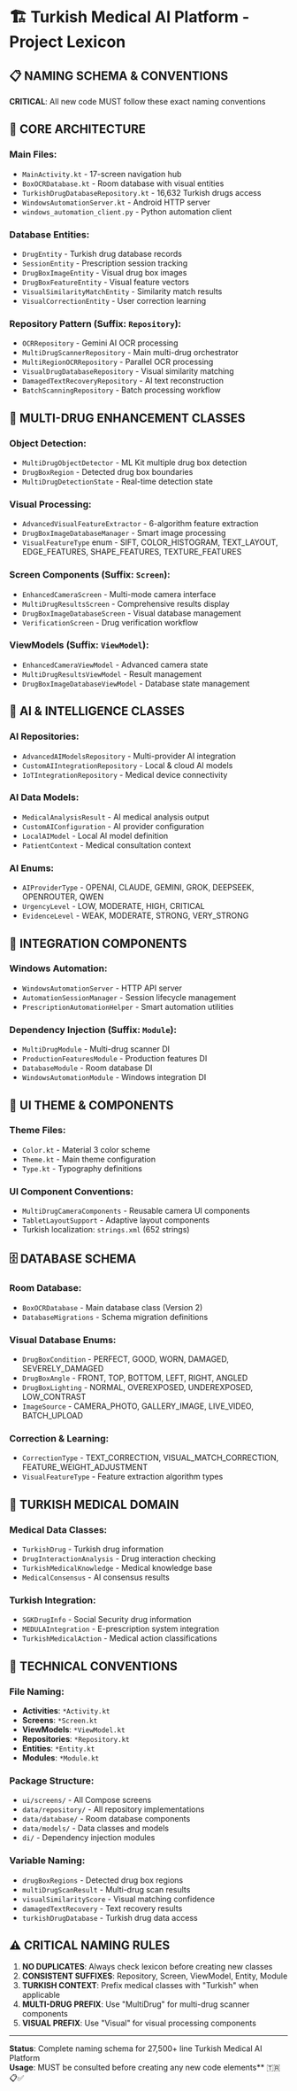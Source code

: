 # 🏗️ Turkish Medical AI Platform - Project Lexicon

## 📋 NAMING SCHEMA & CONVENTIONS

**CRITICAL**: All new code MUST follow these exact naming conventions

## 🔧 CORE ARCHITECTURE

### **Main Files**:
- `MainActivity.kt` - 17-screen navigation hub
- `BoxOCRDatabase.kt` - Room database with visual entities
- `TurkishDrugDatabaseRepository.kt` - 16,632 Turkish drugs access
- `WindowsAutomationServer.kt` - Android HTTP server
- `windows_automation_client.py` - Python automation client

### **Database Entities**:
- `DrugEntity` - Turkish drug database records
- `SessionEntity` - Prescription session tracking
- `DrugBoxImageEntity` - Visual drug box images
- `DrugBoxFeatureEntity` - Visual feature vectors
- `VisualSimilarityMatchEntity` - Similarity match results
- `VisualCorrectionEntity` - User correction learning

### **Repository Pattern** (Suffix: `Repository`):
- `OCRRepository` - Gemini AI OCR processing
- `MultiDrugScannerRepository` - Main multi-drug orchestrator
- `MultiRegionOCRRepository` - Parallel OCR processing
- `VisualDrugDatabaseRepository` - Visual similarity matching
- `DamagedTextRecoveryRepository` - AI text reconstruction
- `BatchScanningRepository` - Batch processing workflow

## 🎯 MULTI-DRUG ENHANCEMENT CLASSES

### **Object Detection**:
- `MultiDrugObjectDetector` - ML Kit multiple drug box detection
- `DrugBoxRegion` - Detected drug box boundaries
- `MultiDrugDetectionState` - Real-time detection state

### **Visual Processing**:
- `AdvancedVisualFeatureExtractor` - 6-algorithm feature extraction
- `DrugBoxImageDatabaseManager` - Smart image processing
- `VisualFeatureType` enum - SIFT, COLOR_HISTOGRAM, TEXT_LAYOUT, EDGE_FEATURES, SHAPE_FEATURES, TEXTURE_FEATURES

### **Screen Components** (Suffix: `Screen`):
- `EnhancedCameraScreen` - Multi-mode camera interface
- `MultiDrugResultsScreen` - Comprehensive results display
- `DrugBoxImageDatabaseScreen` - Visual database management
- `VerificationScreen` - Drug verification workflow

### **ViewModels** (Suffix: `ViewModel`):
- `EnhancedCameraViewModel` - Advanced camera state
- `MultiDrugResultsViewModel` - Result management
- `DrugBoxImageDatabaseViewModel` - Database state management

## 🧠 AI & INTELLIGENCE CLASSES

### **AI Repositories**:
- `AdvancedAIModelsRepository` - Multi-provider AI integration
- `CustomAIIntegrationRepository` - Local & cloud AI models
- `IoTIntegrationRepository` - Medical device connectivity

### **AI Data Models**:
- `MedicalAnalysisResult` - AI medical analysis output
- `CustomAIConfiguration` - AI provider configuration
- `LocalAIModel` - Local AI model definition
- `PatientContext` - Medical consultation context

### **AI Enums**:
- `AIProviderType` - OPENAI, CLAUDE, GEMINI, GROK, DEEPSEEK, OPENROUTER, QWEN
- `UrgencyLevel` - LOW, MODERATE, HIGH, CRITICAL
- `EvidenceLevel` - WEAK, MODERATE, STRONG, VERY_STRONG

## 🔗 INTEGRATION COMPONENTS

### **Windows Automation**:
- `WindowsAutomationServer` - HTTP API server
- `AutomationSessionManager` - Session lifecycle management
- `PrescriptionAutomationHelper` - Smart automation utilities

### **Dependency Injection** (Suffix: `Module`):
- `MultiDrugModule` - Multi-drug scanner DI
- `ProductionFeaturesModule` - Production features DI
- `DatabaseModule` - Room database DI
- `WindowsAutomationModule` - Windows integration DI

## 📱 UI THEME & COMPONENTS

### **Theme Files**:
- `Color.kt` - Material 3 color scheme
- `Theme.kt` - Main theme configuration
- `Type.kt` - Typography definitions

### **UI Component Conventions**:
- `MultiDrugCameraComponents` - Reusable camera UI components
- `TabletLayoutSupport` - Adaptive layout components
- Turkish localization: `strings.xml` (652 strings)

## 🗄️ DATABASE SCHEMA

### **Room Database**:
- `BoxOCRDatabase` - Main database class (Version 2)
- `DatabaseMigrations` - Schema migration definitions

### **Visual Database Enums**:
- `DrugBoxCondition` - PERFECT, GOOD, WORN, DAMAGED, SEVERELY_DAMAGED
- `DrugBoxAngle` - FRONT, TOP, BOTTOM, LEFT, RIGHT, ANGLED
- `DrugBoxLighting` - NORMAL, OVEREXPOSED, UNDEREXPOSED, LOW_CONTRAST
- `ImageSource` - CAMERA_PHOTO, GALLERY_IMAGE, LIVE_VIDEO, BATCH_UPLOAD

### **Correction & Learning**:
- `CorrectionType` - TEXT_CORRECTION, VISUAL_MATCH_CORRECTION, FEATURE_WEIGHT_ADJUSTMENT
- `VisualFeatureType` - Feature extraction algorithm types

## 🎯 TURKISH MEDICAL DOMAIN

### **Medical Data Classes**:
- `TurkishDrug` - Turkish drug information
- `DrugInteractionAnalysis` - Drug interaction checking
- `TurkishMedicalKnowledge` - Medical knowledge base
- `MedicalConsensus` - AI consensus results

### **Turkish Integration**:
- `SGKDrugInfo` - Social Security drug information
- `MEDULAIntegration` - E-prescription system integration
- `TurkishMedicalAction` - Medical action classifications

## 🔧 TECHNICAL CONVENTIONS

### **File Naming**:
- **Activities**: `*Activity.kt`
- **Screens**: `*Screen.kt` 
- **ViewModels**: `*ViewModel.kt`
- **Repositories**: `*Repository.kt`
- **Entities**: `*Entity.kt`
- **Modules**: `*Module.kt`

### **Package Structure**:
- `ui/screens/` - All Compose screens
- `data/repository/` - All repository implementations
- `data/database/` - Room database components
- `data/models/` - Data classes and models
- `di/` - Dependency injection modules

### **Variable Naming**:
- `drugBoxRegions` - Detected drug box regions
- `multiDrugScanResult` - Multi-drug scan results
- `visualSimilarityScore` - Visual matching confidence
- `damagedTextRecovery` - Text recovery results
- `turkishDrugDatabase` - Turkish drug data access

## ⚠️ CRITICAL NAMING RULES

1. **NO DUPLICATES**: Always check lexicon before creating new classes
2. **CONSISTENT SUFFIXES**: Repository, Screen, ViewModel, Entity, Module
3. **TURKISH CONTEXT**: Prefix medical classes with "Turkish" when applicable
4. **MULTI-DRUG PREFIX**: Use "MultiDrug" for multi-drug scanner components
5. **VISUAL PREFIX**: Use "Visual" for visual processing components

---

**Status**: Complete naming schema for 27,500+ line Turkish Medical AI Platform  
**Usage**: MUST be consulted before creating any new code elements** 🇹🇷📋✅